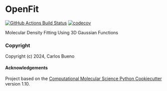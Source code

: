 OpenFit
==============================
[//]: # (Badges)
[![GitHub Actions Build Status](https://github.com/REPLACE_WITH_OWNER_ACCOUNT/openfit/workflows/CI/badge.svg)](https://github.com/REPLACE_WITH_OWNER_ACCOUNT/openfit/actions?query=workflow%3ACI)
[![codecov](https://codecov.io/gh/REPLACE_WITH_OWNER_ACCOUNT/OpenFit/branch/main/graph/badge.svg)](https://codecov.io/gh/REPLACE_WITH_OWNER_ACCOUNT/OpenFit/branch/main)


Molecular Density Fitting Using 3D Gaussian Functions

### Copyright

Copyright (c) 2024, Carlos Bueno


#### Acknowledgements
 
Project based on the 
[Computational Molecular Science Python Cookiecutter](https://github.com/molssi/cookiecutter-cms) version 1.10.
